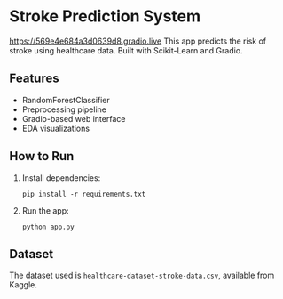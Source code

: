 # Stroke Prediction System
https://569e4e684a3d0639d8.gradio.live 
This app predicts the risk of stroke using healthcare data. Built with Scikit-Learn and Gradio.

## Features
- RandomForestClassifier
- Preprocessing pipeline
- Gradio-based web interface
- EDA visualizations

## How to Run

1. Install dependencies:
   ```
   pip install -r requirements.txt
   ```

2. Run the app:
   ```
   python app.py
   ```

## Dataset

The dataset used is `healthcare-dataset-stroke-data.csv`, available from Kaggle.
